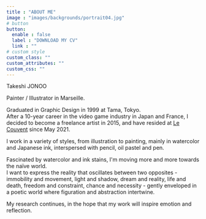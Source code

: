 ```yaml
---
title : "ABOUT ME"
image : "images/backgrounds/portrait04.jpg"
# button
button:
  enable : false
  label : "DOWNLOAD MY CV"
  link : ""
# custom style
custom_class: ""
custom_attributes: ""
custom_css: ""
---
```


Takeshi JONOO

Painter / Illustrator in Marseille.  

Graduated in Graphic Design in 1999 at Tama, Tokyo.  
After a 10-year career in the video game industry in Japan and France, I decided to become a freelance artist in 2015, and have resided at [Le Couvent](https://le-couvent.org) since May 2021.  

I work in a variety of styles, from illustration to painting, mainly in watercolor and Japanese ink, interspersed with pencil, oil pastel and pen.

Fascinated by watercolor and ink stains, I'm moving more and more towards the naïve world.  
I want to express the reality that oscillates between two opposites - immobility and movement, light and shadow, dream and reality, life and death, freedom and constraint, chance and necessity - gently enveloped in a poetic world where figuration and abstraction intertwine.

My research continues, in the hope that my work will inspire emotion and reflection.